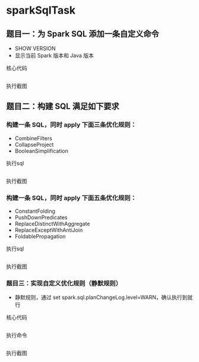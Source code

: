 # sparkSqlTask
## 题目一：为 Spark SQL 添加一条自定义命令
* SHOW VERSION
* 显示当前 Spark 版本和 Java 版本

核心代码
```scala
```

执行截图


## 题目二：构建 SQL 满足如下要求
### 构建一条 SQL，同时 apply 下面三条优化规则：
* CombineFilters
* CollapseProject
* BooleanSimplification

执行sql
```sql
```

执行截图


### 构建一条 SQL，同时 apply 下面五条优化规则：
* ConstantFolding
* PushDownPredicates
* ReplaceDistinctWithAggregate
* ReplaceExceptWithAntiJoin
* FoldablePropagation

执行sql
```sql
```

执行截图



### 题目三：实现自定义优化规则（静默规则）
* 静默规则，通过 set spark.sql.planChangeLog.level=WARN，确认执行到就行

核心代码
```scala
```

执行命令
```shell
```

执行截图

